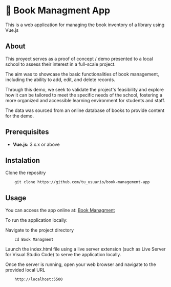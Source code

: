 
# 📖 Book Managment App

This is a web application for managing the book inventory of a library using Vue.js

## About
This proyect serves as a proof of concept / demo presented to a local school to assess their interest in a full-scale project.

The aim was to showcase the basic functionalities of book management, including the ability to add, edit, and delete records.

Through this demo, we seek to validate the project's feasibility and explore how it can be tailored to meet the specific needs of the school, fostering a more organized and accessible learning environment for students and staff.

The data was sourced from an online database of books to provide content for the demo.

## Prerequisites
- **Vue.js:** 3.x.x or above

## Instalation
Clone the repositry

        git clone https://github.com/tu_usuario/book-management-app


## Usage

You can access the app online at: [Book Managment](google.com)

To run the application locally:  
 
Navigate to the project directory
        
        cd Book Managment

Launch the index.html file using a live server extension (such as Live Server for Visual Studio Code) to serve the application locally.


Once the server is running, open your web browser and navigate to the provided local URL

        http://localhost:5500
